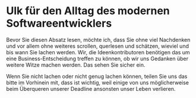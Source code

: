 # Ulk für den Alltag des modernen Softwareentwicklers

Bevor Sie diesen Absatz lesen, möchte ich, dass Sie ohne viel Nachdenken und vor allem ohne weiteres scrollen, querlesen und 
schätzen, wieviel und bis wann Sie lachen werden. Wir, die Ideenkontributoren benötigen das um eine Business-Entscheidung 
treffen zu können, ob wir uns Gedanken über weitere Witze machen werden. Das sehen Sie sicher ein. 

Wenn Sie nicht lachen oder nicht genug lachen können, teilen Sie uns das bitte im Vorhinein mit, dass ist wichtig, weil 
einige von uns möglicherweise beim Überqueren unserer Deadline ansonsten unser Leben verlieren.

